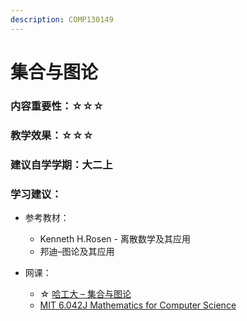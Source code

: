 ```yaml
---
description: COMP130149
---
```


# 集合与图论

### 内容重要性：☆☆☆

### 教学效果：☆☆☆

### 建议自学学期：大二上

### 学习建议：

* 参考教材：
  * Kenneth H.Rosen - 离散数学及其应用
  * 邦迪–图论及其应用
*   网课：

    * ☆ [哈工大 – 集合与图论](https://www.bilibili.com/video/BV1TK4y177Si)
    * [MIT 6.042J Mathematics for Computer Science](https://csdiy.wiki/%E6%95%B0%E5%AD%A6%E8%BF%9B%E9%98%B6/6.042J/)

